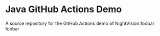 # Java GitHub Actions Demo

A source repository for the GitHub Actions demo of NightVision.foobar
foobar
